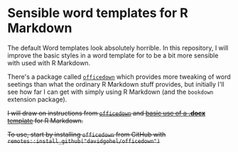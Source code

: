 # Sensible word templates for R Markdown

The default Word templates look absolutely horrible.
In this repository, I will improve the basic styles in a word template for to be a bit more sensible with used with R Markdown.

There's a package called [`officedown`](https://ardata-fr.github.io/officeverse/officedown-for-word.html) which provides more tweaking of word seetings than what the ordinary R Markdown stuff provides, but initially I'll see how far I can get with simply using R Markdown (and the `bookdown` extension package).

~~I will draw on instructions from [`officedown`](https://ardata-fr.github.io/officeverse/officedown-for-word.html) and [basic use of a **.docx** template](https://bookdown.org/yihui/rmarkdown-cookbook/word-template.html) for R Markdown.~~

~~To use, start by installing `officedown` from GitHub with `remotes::install_github("davidgohel/officedown")`~~

